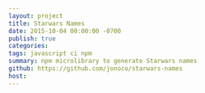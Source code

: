```yaml
---
layout: project
title: Starwars Names
date: 2015-10-04 00:00:00 -0700
publish: true
categories: 
tags: javascript ci npm
summary: npm microlibrary to generate Starwars names
github: https://github.com/jonoco/starwars-names
host: 
---
```

